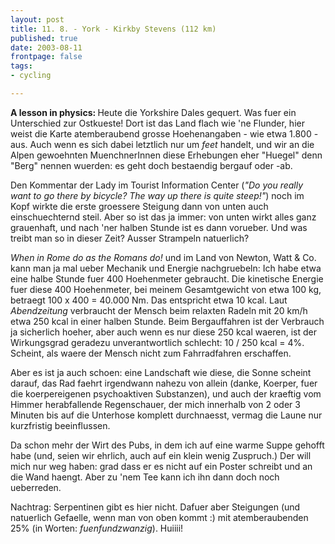```yaml
---
layout: post
title: 11. 8. - York - Kirkby Stevens (112 km)
published: true
date: 2003-08-11
frontpage: false 
tags:
- cycling

---
```


<strong>A lesson in physics: </strong>Heute die Yorkshire Dales gequert. Was fuer ein Unterschied zur Ostkueste! Dort ist das Land flach wie 'ne Flunder, hier weist die Karte atemberaubend grosse Hoehenangaben - wie etwa 1.800 - aus. Auch wenn es sich dabei letztlich nur um <i>feet</i> handelt, und wir an die Alpen gewoehnten MuenchnerInnen diese Erhebungen eher "Huegel" denn "Berg" nennen wuerden: es geht doch bestaendig bergauf oder -ab. 


Den Kommentar der Lady im Tourist Information Center (<i>"Do you really want to go there by bicycle? The way up there is quite steep!"</i>) noch im Kopf wirkte die erste groessere Steigung dann von unten auch einschuechternd steil. Aber so ist das ja immer: von unten wirkt alles ganz grauenhaft, und nach 'ner halben Stunde ist es dann vorueber. Und was treibt man so in dieser Zeit? Ausser Strampeln natuerlich?

<i>When in Rome do as the Romans do!</i> und im Land von Newton, Watt &amp; Co. kann man ja mal ueber Mechanik und Energie nachgruebeln: Ich habe etwa eine halbe Stunde fuer 400 Hoehenmeter gebraucht. Die kinetische Energie fuer diese 400 Hoehenmeter, bei meinem Gesamtgewicht von etwa 100 kg, betraegt 100 x 400 = 40.000 Nm. Das entspricht etwa 10 kcal. Laut <i>Abendzeitung</i> verbraucht der Mensch beim relaxten Radeln mit 20 km/h etwa 250 kcal in einer halben Stunde. Beim Bergauffahren ist der Verbrauch ja sicherlich hoeher, aber auch wenn es nur diese 250 kcal waeren, ist der Wirkungsgrad geradezu unverantwortlich schlecht: 10 / 250 kcal = 4%. Scheint, als waere der Mensch nicht zum Fahrradfahren erschaffen.

Aber es ist ja auch schoen: eine Landschaft wie diese, die Sonne scheint darauf, das Rad faehrt irgendwann nahezu von allein (danke, Koerper, fuer die koerpereigenen psychoaktiven Substanzen), und auch der kraeftig vom Himmer herabfallende Regenschauer, der mich innerhalb von 2 oder 3 Minuten bis auf die Unterhose komplett durchnaesst, vermag die Laune nur kurzfristig beeinflussen.

Da schon mehr der Wirt des Pubs, in dem ich auf eine warme Suppe gehofft habe (und, seien wir ehrlich, auch auf ein klein wenig Zuspruch.) Der will mich nur weg haben: grad dass er es nicht auf ein Poster schreibt und an die Wand haengt. Aber zu 'nem Tee kann ich ihn dann doch noch ueberreden.

Nachtrag: Serpentinen gibt es hier nicht. Dafuer aber Steigungen (und natuerlich Gefaelle, wenn man von oben kommt :) mit atemberaubenden 25% (in Worten: <i>fuenfundzwanzig</i>). Huiiii! </p>
